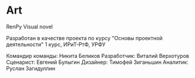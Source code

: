 # Art
RenPy Visual novel

Разработан в качестве проекта по курсу "Основы проектной деятельности" 1 курс, ИРиТ-РтФ, УРФУ

Командир команды: Никита Беликов
Разработчик: Виталий Верхотуров
Сценарист: Евгений Булыгин
Дизайнер: Тимофей Зиганьшин
Аналитик: Руслан Загидуллин
